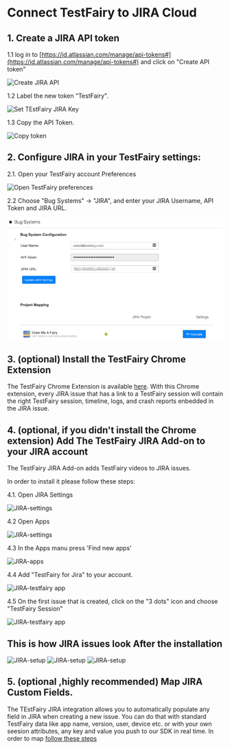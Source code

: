 # Connect TestFairy to JIRA Cloud

## 1. Create a JIRA API token

1.1 log in to [https://id.atlassian.com/manage/api-tokens#](https://id.atlassian.com/manage/api-tokens#) and click on "Create API token"

![Create JIRA API](/img/bug-tracking/jira-create-api.png)

1.2 Label the new token "TestFairy".

![Set TEstFairy JIRA Key](/img/bug-tracking/jira-label.png)

1.3 Copy the API Token.

![Copy token](/img/bug-tracking/jira-token.png)

## 2. Configure JIRA in your TestFairy settings: 

2.1. Open your TestFairy account Preferences 

![Open TestFairy preferences](/img/bug-tracking/jira-cloud-1.png)

2.2 Choose "Bug Systems" -> "JIRA", and enter your JIRA Username, API Token and JIRA URL. 

![Configure JIRA cloud](/img/bug-tracking/jira-cloud-2.png)


## 3. (optional) Install the TestFairy Chrome Extension

The TestFairy Chrome Extension is available [here](https://chrome.google.com/webstore/detail/testfairy-for-jira/joaafaemekbkgekhjbaldlllcnjifcee). With this Chrome extension, every JIRA issue that has a link to a TestFairy session will contain the right TestFairy session, timeline, logs, and crash reports enbedded in the JIRA issue.

## 4. (optional, if you didn't install the Chrome extension) Add The TestFairy JIRA Add-on to your JIRA account

The TestFairy JIRA Add-on adds TestFairy videos to JIRA issues.

In order to install it please follow these steps:

4.1. Open JIRA Settings

![JIRA-settings](/img/bug-tracking/jira-settings.png)

4.2 Open Apps

![JIRA-settings](/img/bug-tracking/jira-settings1.png)

4.3 In the Apps manu press 'Find new apps'

![JIRA-apps](/img/bug-tracking/jira-find-apps.png)

4.4 Add "TestFairy for Jira" to your account.

![JIRA-testfairy app](/img/bug-tracking/jira-discover.png)

4.5 On the first issue that is created, click on the "3 dots" icon and choose "TestFairy Session"

![JIRA-testfairy app](/img/bug-tracking/jira-3-dots.png)


## This is how JIRA issues look After the installation

![JIRA-setup](/img/bug-tracking/hira6a.png)
![JIRA-setup](/img/bug-tracking/jira5b.png)
![JIRA-setup](/img/bug-tracking/jira6c.png)

## 5. (optional ,highly recommended) Map JIRA Custom Fields.

The TEstFairy JIRA integration allows you to automatically populate any field in JIRA when creating a new issue.
You can do that with standard TestFairy data like app name, version, user, device etc. or with your own seesion attributes, any key and value you push to our SDK in real time.
In order to map [follow these steps](How_To_Map_JIRA_Custom_Fields.html)
